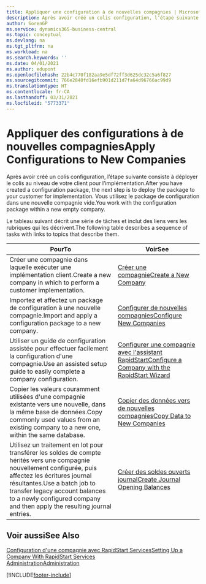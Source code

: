 ```yaml
---
title: Appliquer une configuration à de nouvelles compagnies | Microsoft Docs
description: Après avoir créé un colis configuration, l’étape suivante consiste à déployer le colis au niveau de votre client pour l’implémentation. Vous utilisez la configuration avec une nouvelle compagnie vide.
author: SorenGP
ms.service: dynamics365-business-central
ms.topic: conceptual
ms.devlang: na
ms.tgt_pltfrm: na
ms.workload: na
ms.search.keywords: ''
ms.date: 04/01/2021
ms.author: edupont
ms.openlocfilehash: 22b4c770f182aa9e5df72ff3d625dc32c5a6f827
ms.sourcegitcommit: 766e2840fd16efb901d211d7fa64d96766ac99d9
ms.translationtype: HT
ms.contentlocale: fr-CA
ms.lasthandoff: 03/31/2021
ms.locfileid: "5773371"
---
```

# <a name="apply-configurations-to-new-companies"></a><span data-ttu-id="0dea4-104">Appliquer des configurations à de nouvelles compagnies</span><span class="sxs-lookup"><span data-stu-id="0dea4-104">Apply Configurations to New Companies</span></span>
<span data-ttu-id="0dea4-105">Après avoir créé un colis configuration, l’étape suivante consiste à déployer le colis au niveau de votre client pour l’implémentation.</span><span class="sxs-lookup"><span data-stu-id="0dea4-105">After you have created a configuration package, the next step is to deploy the package to your customer for implementation.</span></span> <span data-ttu-id="0dea4-106">Vous utilisez le package de configuration dans une nouvelle compagnie vide.</span><span class="sxs-lookup"><span data-stu-id="0dea4-106">You work with the configuration package within a new empty company.</span></span>  

 <span data-ttu-id="0dea4-107">Le tableau suivant décrit une série de tâches et inclut des liens vers les rubriques qui les décrivent.</span><span class="sxs-lookup"><span data-stu-id="0dea4-107">The following table describes a sequence of tasks with links to topics that describe them.</span></span>

|<span data-ttu-id="0dea4-108">**Pour**</span><span class="sxs-lookup"><span data-stu-id="0dea4-108">**To**</span></span>|<span data-ttu-id="0dea4-109">**Voir**</span><span class="sxs-lookup"><span data-stu-id="0dea4-109">**See**</span></span>|  
|------------|-------------|  
|<span data-ttu-id="0dea4-110">Créer une compagnie dans laquelle exécuter une implémentation client.</span><span class="sxs-lookup"><span data-stu-id="0dea4-110">Create a new company in which to perform a customer implementation.</span></span>|[<span data-ttu-id="0dea4-111">Créer une compagnie</span><span class="sxs-lookup"><span data-stu-id="0dea4-111">Create a New Company</span></span>](admin-how-to-create-a-new-company.md)|  
|<span data-ttu-id="0dea4-112">Importez et affectez un package de configuration à une nouvelle compagnie.</span><span class="sxs-lookup"><span data-stu-id="0dea4-112">Import and apply a configuration package to a new company.</span></span>|[<span data-ttu-id="0dea4-113">Configurer de nouvelles compagnies</span><span class="sxs-lookup"><span data-stu-id="0dea4-113">Configure New Companies</span></span>](admin-how-to-configure-new-companies.md)|  
|<span data-ttu-id="0dea4-114">Utiliser un guide de configuration assistée pour effectuer facilement la configuration d'une compagnie.</span><span class="sxs-lookup"><span data-stu-id="0dea4-114">Use an assisted setup guide to easily complete a company configuration.</span></span>|[<span data-ttu-id="0dea4-115">Configurer une compagnie avec l'assistant RapidStart</span><span class="sxs-lookup"><span data-stu-id="0dea4-115">Configure a Company with the RapidStart Wizard</span></span>](admin-how-to-configure-a-company-with-the-rapidstart-wizard.md)|
|<span data-ttu-id="0dea4-116">Copier les valeurs couramment utilisées d'une compagnie existante vers une nouvelle, dans la même base de données.</span><span class="sxs-lookup"><span data-stu-id="0dea4-116">Copy commonly used values from an existing company to a new one, within the same database.</span></span>|[<span data-ttu-id="0dea4-117">Copier des données vers de nouvelles compagnies</span><span class="sxs-lookup"><span data-stu-id="0dea4-117">Copy Data to New Companies</span></span>](admin-how-to-copy-data-to-new-companies.md)|  
|<span data-ttu-id="0dea4-118">Utilisez un traitement en lot pour transférer les soldes de compte hérités vers une compagnie nouvellement configurée, puis affectez les écritures journal résultantes.</span><span class="sxs-lookup"><span data-stu-id="0dea4-118">Use a batch job to transfer legacy account balances to a newly configured company and then apply the resulting journal entries.</span></span>|[<span data-ttu-id="0dea4-119">Créer des soldes ouverts journal</span><span class="sxs-lookup"><span data-stu-id="0dea4-119">Create Journal Opening Balances</span></span>](admin-how-to-create-journal-opening-balances.md)|  

## <a name="see-also"></a><span data-ttu-id="0dea4-120">Voir aussi</span><span class="sxs-lookup"><span data-stu-id="0dea4-120">See Also</span></span>  
[<span data-ttu-id="0dea4-121">Configuration d'une compagnie avec RapidStart Services</span><span class="sxs-lookup"><span data-stu-id="0dea4-121">Setting Up a Company With RapidStart Services</span></span>](admin-set-up-a-company-with-rapidstart.md)  
[<span data-ttu-id="0dea4-122">Administration</span><span class="sxs-lookup"><span data-stu-id="0dea4-122">Administration</span></span>](admin-setup-and-administration.md)


[!INCLUDE[footer-include](includes/footer-banner.md)]